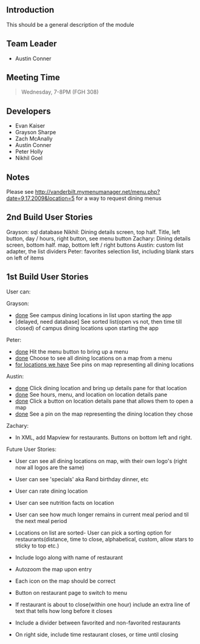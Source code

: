 ## Introduction ##

This should be a general description of the module

## Team Leader ##
  * Austin Conner

## Meeting Time ##
> Wednesday, 7-8PM (FGH 308)

## Developers ##
  * Evan Kaiser
  * Grayson Sharpe
  * Zach McAnally
  * Austin Conner
  * Peter Holly
  * Nikhil Goel

## Notes ##

Please see http://vanderbilt.mymenumanager.net/menu.php?date=9,17,2009&location=5 for a way to request dining menus

## 2nd Build User Stories ##

Grayson: sql database
Nikhil: Dining details screen, top half. Title, left button, day / hours, right button, see menu button
Zachary: Dining details screen, bottom half. map, bottom left / right buttons
Austin: custom list adapter, the list dividers
Peter: favorites selection list, including blank stars on left of items

## 1st Build User Stories ##
User can:

Grayson:
  * [done](done.md) See campus dining locations in list upon starting the app
  * [delayed, need database] See sorted list(open vs not, then time till closed) of campus dining locations upon starting the app

Peter:
  * [done](done.md) Hit the menu button to bring up a menu
  * [done](done.md) Choose to see all dining locations on a map from a menu
  * [for locations we have](done.md) See pins on map representing all dining locations

Austin:
  * [done](done.md) Click dining location and bring up details pane for that location
  * [done](done.md) See hours, menu, and location on location details pane
  * [done](done.md) Click a button on location details pane that allows them to open a map
  * [done](done.md) See a pin on the map representing the dining location they chose

Zachary:
  * In XML, add Mapview for restaurants. Buttons on bottom left and right.


Future User Stories:
  * User can see all dining locations on map, with their own logo's (right now all logos are the same)

  * User can see 'specials' aka Rand birthday dinner, etc
  * User can rate dining location
  * User can see nutrition facts on location
  * User can see how much longer remains in current meal period and til the next meal period
  * Locations on list are sorted- User can pick a sorting option for restaurants(distance, time to close, alphabetical, custom, allow stars to sticky to top etc.)
  * Include logo along with name of restaurant
  * Autozoom the map upon entry
  * Each icon on the map should be correct
  * Button on restaurant page to switch to menu
  * If restaurant is about to close(within one hour) include an extra line of text that tells how long before it closes
  * Include a divider between favorited and non-favorited restaurants
  * On right side, include time restaurant closes, or time until closing
